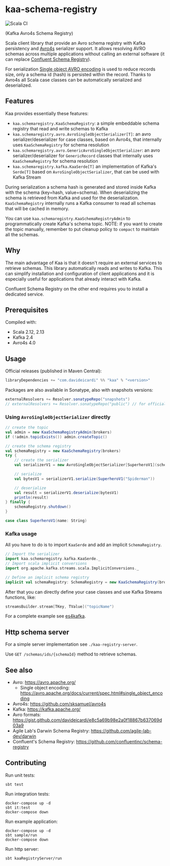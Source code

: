 # kaa-schema-registry

![Scala CI](https://github.com/davideicardi/kaa/workflows/Scala%20CI/badge.svg)

(Kafka Avro4s Schema Registry)

Scala client library that provide an Avro schema registry with Kafka persistency and [Avro4s](https://github.com/sksamuel/avro4s) serializer support.
It allows resolving AVRO schemas across multiple applications without calling an external software (it can replace [Confluent Schema Registry](https://github.com/confluentinc/schema-registry)).

For serialization [Single object AVRO encoding](https://avro.apache.org/docs/current/spec.html#single_object_encoding) is used to reduce records size, only a schema id (hash) is persisted within the record.
Thanks to Avro4s all Scala case classes can be automatically serialized and deserialized. 

## Features

Kaa provides essentially these features:

- `kaa.schemaregistry.KaaSchemaRegistry`: a simple embeddable schema registry that read and write schemas to Kafka
- `kaa.schemaregistry.avro.AvroSingleObjectSerializer[T]`: an avro serializer/deserializer for case classes, based on Avro4s, that internally uses `KaaSchemaRegistry` for schema resolution
- `kaa.schemaregistry.avro.GenericAvroSingleObjectSerializer`: an avro serializer/deserializer for `GenericRecord` classes that internally uses `KaaSchemaRegistry` for schema resolution
- `kaa.schemaregistry.kafka.KaaSerde[T]` an implementation of Kafka's `Serde[T]` based on `AvroSingleObjectSerializer`, that can be used with Kafka Stream

During serialization a schema hash is generated and stored inside Kafka with the schema (key=hash, value=schema).
When deserializing the schema is retrieved from Kafka and used for the deserialization.
`KaaSchemaRegistry` internally runs a Kafka consumer to read all schemas that will be cached in memory.

You can use `kaa.schemaregistry.KaaSchemaRegistryAdmin` to programmatically create Kafka's schema topic.
NOTE: if you want to create the topic manually, remember to put cleanup policy to `compact` to maintain all the schemas.

## Why

The main advantage of Kaa is that it doesn't require an external services to retrieve schemas. 
This library automatically reads and writes to Kafka. This can simplify installation and configuration of client applications
and it is especially useful for applications that already interact with Kafka.

Confluent Schema Registry on the other end requires you to install a dedicated service.

## Prerequisites

Compiled with:

- Scala 2.12, 2.13
- Kafka 2.4
- Avro4s 4.0

## Usage

Official releases (published in Maven Central):

```sbt
libraryDependencies += "com.davideicardi" %% "kaa" % "<version>"
```

Packages are also available in Sonatype, also with snapshots versions:

```sbt
externalResolvers += Resolver.sonatypeRepo("snapshots")
// externalResolvers += Resolver.sonatypeRepo("public") // for official releases
```

### Using `AvroSingleObjectSerializer` directly

```scala
// create the topic
val admin = new KaaSchemaRegistryAdmin(brokers)
if (!admin.topicExists()) admin.createTopic()

// create the schema registry
val schemaRegistry = new KaaSchemaRegistry(brokers)
try {
    // create the serializer
    val serializerV1 = new AvroSingleObjectSerializer[SuperheroV1](schemaRegistry)

    // serialize
    val bytesV1 = serializerV1.serialize(SuperheroV1("Spiderman"))

    // deserialize
    val result = serializerV1.deserialize(bytesV1)
    println(result)
} finally {
    schemaRegistry.shutdown()
}

case class SuperheroV1(name: String)
```

### Kafka usage

All you have to do is to import `KaaSerde` and add an implicit `SchemaRegistry`.

```scala
// Import the serializer
import kaa.schemaregistry.kafka.KaaSerde._
// Import scala implicit conversions
import org.apache.kafka.streams.scala.ImplicitConversions._

// Define an implicit schema registry
implicit val schemaRegistry: SchemaRegistry = new KaaSchemaRegistry(brokers)
```

After that you can directly define your case classes and use Kafka Streams functions, like:

```scala
streamsBuilder.stream[TKey, TValue]("topicName")
```

For a complete example see [es4kafka](https://github.com/davideicardi/es4kafka).

## Http schema server

For a simple server implementation see `./kaa-registry-server`.

Use `GET /schemas/ids/{schemaId}` method to retrieve schemas. 

## See also

- Avro: https://avro.apache.org/
  - Single object encoding: https://avro.apache.org/docs/current/spec.html#single_object_encoding
- Avro4s: https://github.com/sksamuel/avro4s
- Kafka: https://kafka.apache.org/
- Avro formats: https://gist.github.com/davideicardi/e8c5a69b98e2a0f18867b637069d03a9
- Agile Lab's Darwin Schema Registry: https://github.com/agile-lab-dev/darwin
- Confluent's Schema Registry: https://github.com/confluentinc/schema-registry

## Contributing

Run unit tests:

```
sbt test
```

Run integration tests:

```
docker-compose up -d
sbt it:test
docker-compose down
```

Run example application:

```
docker-compose up -d
sbt sample/run
docker-compose down
```

Run http server:

```
sbt kaaRegistryServer/run
```